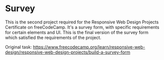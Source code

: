 # Survey

This is the second project required for the Responsive Web Design Projects Certificate on freeCodeCamp. 
It's a survey form, with specific requirements for certain elements and UI. 
This is the final version of the survey form which satisfied the requirements of the project. 

Original task: https://www.freecodecamp.org/learn/responsive-web-design/responsive-web-design-projects/build-a-survey-form
